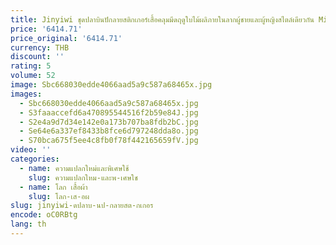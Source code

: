 ```yaml
---
title: Jinyiwi ชุดปลาบินปักลายสติกเกอร์เสื้อคลุมมีดฤดูใบไม้ผลิภายในลากผู้ชายและผู้หญิงสไตล์เดียวกัน Ming Han เสื้อผ้าฤดูร้อน
price: '6414.71'
price_original: '6414.71'
currency: THB
discount: ''
rating: 5
volume: 52
image: Sbc668030edde4066aad5a9c587a68465x.jpg
images:
  - Sbc668030edde4066aad5a9c587a68465x.jpg
  - S3faaaccefd6a470895544516f2b59e84J.jpg
  - S2e4a9d7d34e142e0a173b707ba8fdb2bC.jpg
  - Se64e6a337ef8433b8fce6d797248dda8o.jpg
  - S70bca675f5ee4c8fb0f78f442165659fV.jpg
video: ''
categories:
  - name: ความแปลกใหม่และพิเศษใช้
    slug: ความแปลกใหม-และพ-เศษใช
  - name: โลก เสื้อผ้า
    slug: โลก-เส-อผ
slug: jinyiwi-ดปลาบ-นป-กลายสต-กเกอร
encode: oC0RBtg
lang: th
---
```

  